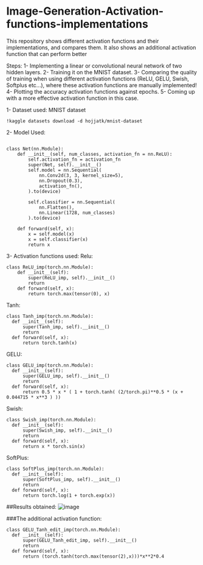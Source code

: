 # Image-Generation-Activation-functions-implementations
This repository shows different activation functions and their implementations, and compares them. It also shows an additional activation function that can perform better

Steps:
1- Implementing a linear or convolutional neural network of two hidden layers.
2- Training it on the MNIST dataset.
3- Comparing the quality of training when using different activation functions (ReLU, GELU, Swish, Softplus etc...), where these activation functions are manually implemented!
4- Plotting the accuracy activation functions against epochs.
5- Coming up with a more effective activation function in this case.

1- Dataset used: MNIST dataset
~~~
!kaggle datasets download -d hojjatk/mnist-dataset
~~~

2- Model Used:
~~~

class Net(nn.Module):
    def __init__(self, num_classes, activation_fn = nn.ReLU):
        self.activation_fn = activation_fn
        super(Net, self).__init__()
        self.model = nn.Sequential(
            nn.Conv2d(3, 3, kernel_size=5),
            nn.Dropout(0.3),
            activation_fn(),
        ).to(device)

        self.classifier = nn.Sequential(
            nn.Flatten(),
            nn.Linear(1728, num_classes)
        ).to(device)

    def forward(self, x):
        x = self.model(x)
        x = self.classifier(x)
        return x
~~~
3- Activation functions used:
Relu:
~~~
class ReLU_imp(torch.nn.Module):
    def __init__(self):
        super(ReLU_imp, self).__init__()
        return
    def forward(self, x):
        return torch.max(tensor(0), x)
~~~
Tanh:
~~~
class Tanh_imp(torch.nn.Module):
  def __init__(self):
      super(Tanh_imp, self).__init__()
      return
  def forward(self, x):
      return torch.tanh(x)
~~~
GELU:
~~~
class GELU_imp(torch.nn.Module):
  def __init__(self):
      super(GELU_imp, self).__init__()
      return
  def forward(self, x):
      return 0.5 * x * ( 1 + torch.tanh( (2/torch.pi)**0.5 * (x + 0.044715 * x**3 ) ))
~~~
Swish:
~~~
class Swish_imp(torch.nn.Module):
  def __init__(self):
      super(Swish_imp, self).__init__()
      return
  def forward(self, x):
      return x * torch.sin(x)
~~~
SoftPlus:
~~~
class SoftPlus_imp(torch.nn.Module):
  def __init__(self):
      super(SoftPlus_imp, self).__init__()
      return
  def forward(self, x):
      return torch.log(1 + torch.exp(x))
~~~

##Results obtained:
![image](https://github.com/ghfranj/Image-Generation-Activation-functions-implementations/assets/98123238/a674088e-2277-4b43-88f2-3970310a1583)

###The additional activation function:
~~~
class GELU_Tanh_edit_imp(torch.nn.Module):
  def __init__(self):
      super(GELU_Tanh_edit_imp, self).__init__()
      return
  def forward(self, x):
      return (torch.tanh(torch.max(tensor(2),x)))*x**2*0.4
~~~
